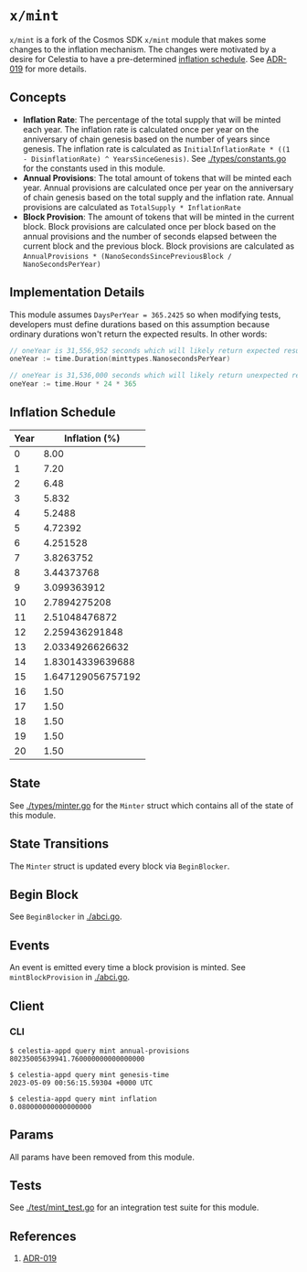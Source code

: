 # `x/mint`

`x/mint` is a fork of the Cosmos SDK `x/mint` module that makes some changes to the inflation mechanism. The changes were motivated by a desire for Celestia to have a pre-determined [inflation schedule](#inflation-schedule). See [ADR-019](../../docs/architecture/adr-019-strict-inflation-schedule.md) for more details.

## Concepts

- **Inflation Rate**: The percentage of the total supply that will be minted each year. The inflation rate is calculated once per year on the anniversary of chain genesis based on the number of years since genesis. The inflation rate is calculated as `InitialInflationRate * ((1 - DisinflationRate) ^ YearsSinceGenesis)`. See [./types/constants.go](./types/constants.go) for the constants used in this module.
- **Annual Provisions**: The total amount of tokens that will be minted each year. Annual provisions are calculated once per year on the anniversary of chain genesis based on the total supply and the inflation rate. Annual provisions are calculated as `TotalSupply * InflationRate`
- **Block Provision**: The amount of tokens that will be minted in the current block. Block provisions are calculated once per block based on the annual provisions and the number of seconds elapsed between the current block and the previous block. Block provisions are calculated as `AnnualProvisions * (NanoSecondsSincePreviousBlock / NanoSecondsPerYear)`

## Implementation Details

This module assumes `DaysPerYear = 365.2425` so when modifying tests, developers must define durations based on this assumption because ordinary durations won't return the expected results. In other words:

```go
// oneYear is 31,556,952 seconds which will likely return expected results in tests
oneYear := time.Duration(minttypes.NanosecondsPerYear)

// oneYear is 31,536,000 seconds which will likely return unexpected results in tests
oneYear := time.Hour * 24 * 365
```

## Inflation Schedule

| Year | Inflation (%)     |
|------|-------------------|
| 0    | 8.00              |
| 1    | 7.20              |
| 2    | 6.48              |
| 3    | 5.832             |
| 4    | 5.2488            |
| 5    | 4.72392           |
| 6    | 4.251528          |
| 7    | 3.8263752         |
| 8    | 3.44373768        |
| 9    | 3.099363912       |
| 10   | 2.7894275208      |
| 11   | 2.51048476872     |
| 12   | 2.259436291848    |
| 13   | 2.0334926626632   |
| 14   | 1.83014339639688  |
| 15   | 1.647129056757192 |
| 16   | 1.50              |
| 17   | 1.50              |
| 18   | 1.50              |
| 19   | 1.50              |
| 20   | 1.50              |

## State

See [./types/minter.go](./types/minter.go) for the `Minter` struct which contains all of the state of this module.

## State Transitions

The `Minter` struct is updated every block via `BeginBlocker`.

## Begin Block

See `BeginBlocker` in [./abci.go](./abci.go).

## Events

An event is emitted every time a block provision is minted. See `mintBlockProvision` in [./abci.go](./abci.go).

## Client

### CLI

```shell
$ celestia-appd query mint annual-provisions
80235005639941.760000000000000000
```

```shell
$ celestia-appd query mint genesis-time
2023-05-09 00:56:15.59304 +0000 UTC

```

```shell
$ celestia-appd query mint inflation
0.080000000000000000
```

## Params

All params have been removed from this module.

## Tests

See [./test/mint_test.go](./test/mint_test.go) for an integration test suite for this module.

## References

1. [ADR-019](../../docs/architecture/adr-019-strict-inflation-schedule.md)
